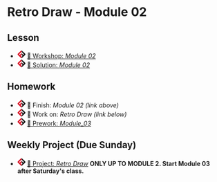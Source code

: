 # Retro Draw - Module 02

## Lesson
<!-- - ![FSA](/logo.png) [📺 Lecture]() -->
<!-- - ![FSA](/logo.png) [👾 Demo Code](demo.html) -->
- ![FSA](/logo.png) [🔬 Workshop: *Module 02*](https://learn.fullstackacademy.com/workshop/5e3af74ab43d2800048a609b/landing)
- ![FSA](/logo.png) [👾 Solution: *Module 02*](https://learn.fullstackacademy.com/workshop/5e3af74ab43d2800048a609b/content/5e3af74bb43d2800048a60ae/text)

## Homework
- ![FSA](/logo.png) 🔬 Finish: *Module 02 (link above)*
- ![FSA](/logo.png) 🔬 Work on: *Retro Draw (link below)*
- ![FSA](/logo.png) [📖 Prework: *Module_03*](https://learn.fullstackacademy.com/workshop/5e3af753b43d2800048a60b9/content/5e3af753b43d2800048a60c0/text)

## Weekly Project (Due Sunday)
- ![FSA](/logo.png) [🔬 Project: *Retro Draw*](https://learn.fullstackacademy.com/workshop/5e39a062dc73d200043257d2/content/5e39a062dc73d200043257e2/text) __ONLY UP TO MODULE 2. Start Module 03 after Saturday's class.__
